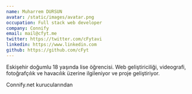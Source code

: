 ```yaml
---
name: Muharrem DURSUN
avatar: /static/images/avatar.png
occupation: Full stack web developer
company: Connify
email: mail@cfyt.me
twitter: https://twitter.com/cFytavi
linkedin: https://www.linkedin.com
github: https://github.com/cFyt
---
```


Eskişehir doğumlu 18 yaşında lise öğrencisi. Web geliştiriciliği, videografi, fotoğrafçılık ve havacılık üzerine ilgileniyor ve proje geliştiriyor.

Connify.net kurucularından
